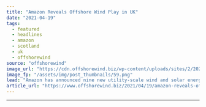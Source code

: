 ```yaml
---
title: "Amazon Reveals Offshore Wind Play in UK"
date: "2021-04-19"
tags: 
  - featured
  - headlines
  - amazon
  - scotland
  - uk
  - offshorewind
source: "offshorewind"
image_url: "https://cdn.offshorewind.biz/wp-content/uploads/sites/2/2021/04/19184002/Amazon-Reveals-Offshore-Wind-Plans-in-UK.png"
image_fp: "/assets/img/post_thumbnails/59.png"
lead: "Amazon has announced nine new utility-scale wind and solar energy projects including a 350"
article_url: "https://www.offshorewind.biz/2021/04/19/amazon-reveals-offshore-wind-play-in-uk/"
---
```


---
